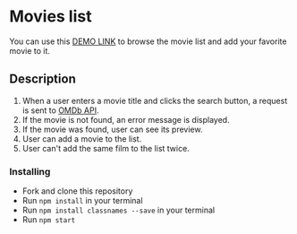 # Movies list

You can use this [DEMO LINK](https://antonskliarov.github.io/react_movies-list-fetch-movies/) to browse the movie list and add your favorite movie to it.

## Description

1. When a user enters a movie title and clicks the search button, a request is sent to [OMDb API](http://www.omdbapi.com/).
1. If the movie is not found, an error message is displayed.
1. If the movie was found, user can see its preview.
1. User can add a movie to the list.
1. User can't add the same film to the list twice.

### Installing

  * Fork and clone this repository
  * Run `npm install` in your terminal
  * Run `npm install classnames --save` in your terminal
  * Run `npm start`
